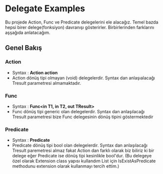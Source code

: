 # Delegate Examples
Bu projede Action, Func ve Predicate delegelerini ele alacağız. Temel bazda hepsi birer delege(fonksiyon) davranışı gösterirler. Birbirlerinden farklarını aşşağıda anlatacağım.

## Genel Bakış

### Action
- Syntax : **Action<T> action**
- Action dönüş tipi olmayan (void) delegelerdir. Syntax dan anlaşıalacağı Tresult parametresi almamaktadır.

### Func
- Syntax : **Func<in T1, in T2, out TResult>**
- Func dönüş tipi generic olan delegelerdir. Syntax dan anlaşılacağı Tresult parametresi bize Func delegesinin dönüş tipini göstermektedir


### Predicate
- Syntax : **Predicate<T>**
- Predicate dönüş tipi bool olan delegelerdir. Syntax dan anlaşılacağı Tresult paremetresi almaz fakat Action dan farklı olarak biz biliriz ki bir delege eğer Predicate ise dönüş tipi kesinlikle bool'dur. (Bu delegeye özel olarak Extension class yapısı kullandım List<Product> için IsExistAsPredicate methodunu extension olarak kullanmayı tercih ettim.)
